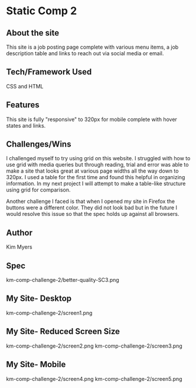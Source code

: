 # Static Comp 2

## About the site

This site is a job posting page complete with various menu items, a job description table and links to reach out via social media or email.

## Tech/Framework Used

CSS and HTML

## Features

This site is fully "responsive" to 320px for mobile complete with hover states and links.

## Challenges/Wins

I challenged myself to try using grid on this website. I struggled with how to use grid with media queries but through reading, trial and error was able to make a site that looks great at various page widths all the way down to 320px. I used a table for the first time and found this helpful in organizing information. In my next project I will attempt to make a table-like structure using grid for comparison. 

Another challenge I faced is that when I opened my site in Firefox the buttons were a different color. They did not look bad but in the future I would resolve this issue so that the spec holds up against all browsers.

## Author

Kim Myers

## Spec
km-comp-challenge-2/better-quality-SC3.png
      

## My Site- Desktop
km-comp-challenge-2/screen1.png

## My Site- Reduced Screen Size
km-comp-challenge-2/screen2.png
km-comp-challenge-2/screen3.png

## My Site- Mobile
km-comp-challenge-2/screen4.png
km-comp-challenge-2/screen5.png


